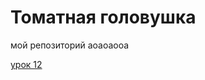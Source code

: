 

# Томатная головушка
мой репозиторий аоаоаооа

[урок 12](tomatoheadboy.github.io/lesson12/ "Мой урок 12")
